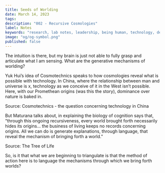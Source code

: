 ```yaml
---
title: Seeds of Worlding
date: March 14, 2023
tags:
description: "002 - Recursive Cosmologies"
label: Notes
keywords: "research, lab notes, leadership, being human, technology, design, cosmology, worlding"
image: "og/og-symbol.png"
published: false
---
```


The intuition is there, but my brain is just not able to fully grasp and articulate what I am sensing. What are the generative mechanisms of worlding?

Yuk Hui’s idea of Cosmotechnics speaks to how cosmologies reveal what is possible with technology. In China, where the relationship between man and universe is x, technology as we conceive of it in the West isn’t possible. Here, with our Promethean origins (was this the story), dominance over nature is baked in.

Source: Cosmotechnics - the question concerning technology in China

But Maturana talks about, in explaining the biology of cognition says that, “through this ongoing recursiveness, every world brought forth necessarily hides its origins… the business of living keeps no records concerning origins. All we can do is generate explanations, through language, that reveal the mechanism of bringing forth a world.”

Source: The Tree of Life

So, is it that what we are beginning to triangulate is that the method of action here is to language the mechanisms through which we bring forth worlds?
